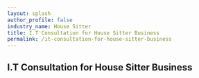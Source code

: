 ```yaml
---
layout: splash 
author_profile: false 
industry_name: House Sitter
title: I.T Consultation for House Sitter Business
permalink: /it-consultation-for-house-sitter-business
---
```


## I.T Consultation for House Sitter Business